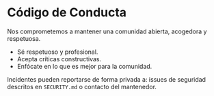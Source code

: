 # Código de Conducta

Nos comprometemos a mantener una comunidad abierta, acogedora y respetuosa.

- Sé respetuoso y profesional.
- Acepta críticas constructivas.
- Enfócate en lo que es mejor para la comunidad.

Incidentes pueden reportarse de forma privada a: issues de seguridad descritos en `SECURITY.md` o contacto del mantenedor.
